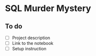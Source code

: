 # SQL Murder Mystery

## To do

- [ ] Project description
- [ ] Link to the notebook
- [ ] Setup instruction
